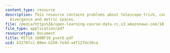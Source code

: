 ```yaml
---
content_type: resource
description: This resource contains problems about telescope trick, convergence and
  divergence and metric spaces.
file: /media/https%3A/open-learning-course-data-rc.s3.amazonaws.com/18-100b-analysis-i-fall-2010/b3278fcc00eeb2507e4da4f127dc50ca_MIT18_100BF10_pset6.pdf
file_type: application/pdf
resourcetype: Document
title: MIT18_100BF10_pset6.pdf
uid: b3278fcc-00ee-b250-7e4d-a4f127dc50ca
---
```

